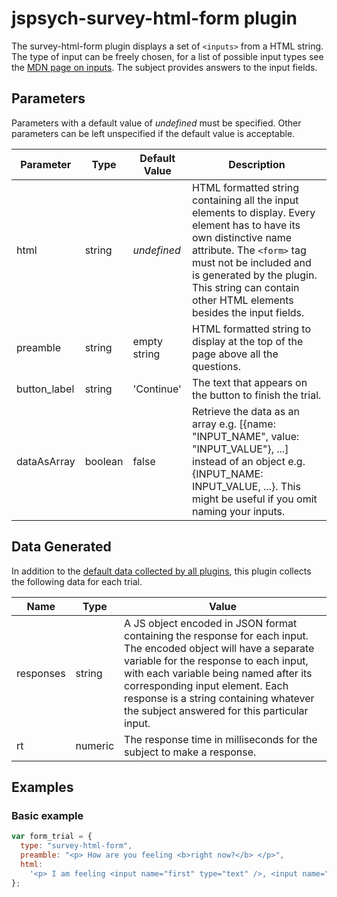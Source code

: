 # jspsych-survey-html-form plugin

The survey-html-form plugin displays a set of `<inputs>` from a HTML string. The type of input can be freely chosen, for a list of possible input types see the [MDN page on inputs](https://developer.mozilla.org/en-US/docs/Web/HTML/Element/input). The subject provides answers to the input fields.

## Parameters

Parameters with a default value of _undefined_ must be specified. Other parameters can be left unspecified if the default value is acceptable.

| Parameter    | Type    | Default Value | Description                                                                                                                                                                                                                                                                   |
| ------------ | ------- | ------------- | ----------------------------------------------------------------------------------------------------------------------------------------------------------------------------------------------------------------------------------------------------------------------------- |
| html         | string  | _undefined_   | HTML formatted string containing all the input elements to display. Every element has to have its own distinctive name attribute. The `<form>` tag must not be included and is generated by the plugin. This string can contain other HTML elements besides the input fields. |
| preamble     | string  | empty string  | HTML formatted string to display at the top of the page above all the questions.                                                                                                                                                                                              |
| button_label | string  | 'Continue'    | The text that appears on the button to finish the trial.                                                                                                                                                                                                                      |
| dataAsArray  | boolean | false         | Retrieve the data as an array e.g. [{name: "INPUT_NAME", value: "INPUT_VALUE"}, ...] instead of an object e.g. {INPUT_NAME: INPUT_VALUE, ...}. This might be useful if you omit naming your inputs.                                                                           |

## Data Generated

In addition to the [default data collected by all plugins](overview#datacollectedbyplugins), this plugin collects the following data for each trial.

| Name      | Type    | Value                                                                                                                                                                                                                                                                                                                           |
| --------- | ------- | ------------------------------------------------------------------------------------------------------------------------------------------------------------------------------------------------------------------------------------------------------------------------------------------------------------------------------- |
| responses | string  | A JS object encoded in JSON format containing the response for each input. The encoded object will have a separate variable for the response to each input, with each variable being named after its corresponding input element. Each response is a string containing whatever the subject answered for this particular input. |
| rt        | numeric | The response time in milliseconds for the subject to make a response.                                                                                                                                                                                                                                                           |

## Examples

### Basic example

```javascript
var form_trial = {
  type: "survey-html-form",
  preamble: "<p> How are you feeling <b>right now?</b> </p>",
  html:
    '<p> I am feeling <input name="first" type="text" />, <input name="second" type="text" />, and <input name="third" type="text" />.</p>',
};
```
